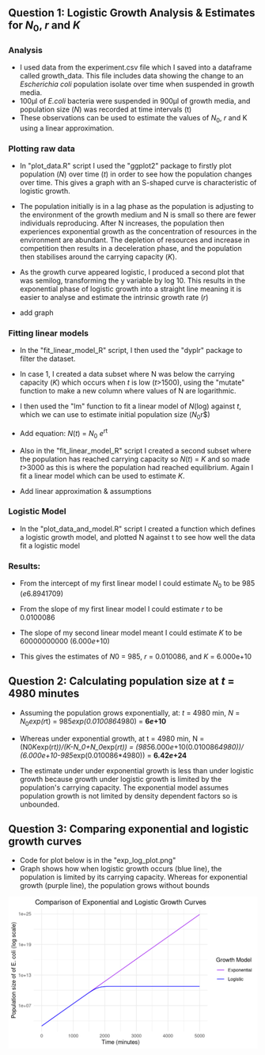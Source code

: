 ## Question 1: Logistic Growth Analysis & Estimates for $N_0$, $r$ and $K$

### Analysis

* I used data from the experiment.csv file which I saved into a dataframe called growth_data. This file includes data showing the change to an *Escherichia coli* population isolate over time when suspended in growth media.
* 100μl of *E.coli* bacteria were suspended in 900μl of growth media, and population size (*N*) was recorded at time intervals (t)
* These observations can be used to estimate the values of $N_0$, $r$ and K using a linear approximation. 

### Plotting raw data

* In  "plot_data.R" script I used the "ggplot2" package to firstly plot population ($N$) over time ($t$) in order to see how the population changes over time. This gives a graph with an S-shaped curve is characteristic of logistic growth.
  
* The population initially is in a lag phase as the population is adjusting to the environment of the growth medium and N is small so there are fewer individuals reproducing. After N increases, the population then experiences exponential growth as the concentration of resources in the environment are abundant. The depletion of resources and increase in competition then results in a deceleration phase, and the population then stabilises around the carrying capacity ($K$).


  
* As the growth curve appeared logistic, I produced a second plot that was semilog, transforming the y variable by log 10. This results in the exponential phase of logistic growth into a straight line meaning it is easier to analyse and estimate the intrinsic growth rate ($r$)

* add graph

### Fitting linear models

* In the "fit_linear_model_R" script, I then used the "dyplr" package to filter the dataset.
* In case 1, I created a data subset where N was below the carrying capacity ($K$) which occurs when $t$ is low ($t$>1500), using the "mutate" function to make a new column where values of N are logarithmic.
* I then used the "lm" function to fit a linear model of $N$(log) against $t$, which we can use to estimate initial population size ($N_0%) and intrinsic population growth rate ($r$)
* Add equation: $N(t)$ = $N_0$ $e$<sup>rt</sup>
* Also in the "fit_linear_model_R" script I created a second subset where the population has reached carrying capacity so $N$($t$) = $K$ and so made $t$>3000 as this is where the population had reached equilibrium. Again I fit a linear model which can be used to estimate $K$.

* Add linear approximation & assumptions

### Logistic Model

* In the "plot_data_and_model.R" script I created a function which defines a logistic growth model, and plotted N against t to see how well the data fit a logistic model

### Results:

* From the intercept of my first linear model I could estimate $N_0$ to be 985 ($e$6.8941709)
* From the slope of my first linear model I could estimate $r$ to be 0.0100086
* The slope of my second linear model meant I could estimate $K$ to be 60000000000 (6.000$e$+10)
   
* This gives the estimates of $N0$ = 985, $r$ = 0.010086, and $K$ = 6.000e+10

## Question 2: Calculating population size at $t$ = 4980 minutes

* Assuming the population grows exponentially, at: $t$ = 4980 min, $N$ = $N_0$*exp(r*t) = 985*exp(0.010086*4980) = **6$e$+10**
  
* Whereas under exponential growth, at t = 4980 min, N = (N0*K*exp(r*t))/(K-N_0+N_0*exp($r$*$t$)) = (985*6.000$e$+10(0.010086*4980))/ (6.000$e$+10-985*exp(0.010086*4980)) = **6.42$e$+24**

* The estimate under under exponential growth is less than under logistic growth because growth under logistic growth is limited by the population's carrying capacity. The exponential model assumes population growth is not limited by density dependent factors so is unbounded.

## Question 3: Comparing exponential and logistic growth curves

* Code for plot below is in the "exp_log_plot.png"
* Graph shows how when logistic growth occurs (blue line), the population is limited by its carrying capacity. Whereas for exponential growth (purple line), the population grows without bounds

![My Plot](exp_log_plot.png)
